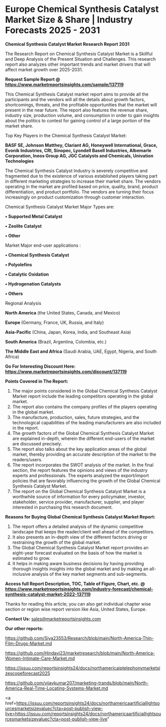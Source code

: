 # Europe Chemical Synthesis Catalyst Market Size & Share | Industry Forecasts 2025 - 2031

<strong>Chemical Synthesis Catalyst Market Research Report 2031</strong>

The Research Report on Chemical Synthesis Catalyst Market is a Skillful and Deep Analysis of the Present Situation and Challenges. This research report also analyzes other important trends and market drivers that will affect market growth over 2025-2031.

<strong>Request Sample Report @ <a href=https://www.marketreportsinsights.com/sample/137119>https://www.marketreportsinsights.com/sample/137119</a></strong>

This Chemical Synthesis Catalyst market report aims to provide all the participants and the vendors will all the details about growth factors, shortcomings, threats, and the profitable opportunities that the market will present in the near future. The report also features the revenue share, industry size, production volume, and consumption in order to gain insights about the politics to contest for gaining control of a large portion of the market share.

Top Key Players in the Chemical Synthesis Catalyst Market:

<strong>BASF SE, Johnson Matthey, Clariant AG, Honeywell International, Grace, Evonik Industries, CRI, Sinopec, Lyondell Basell Industries, Albemarle Corporation, Ineos Group AG, JGC Catalysts and Chemicals, Univation Technologies</strong>

The Chemical Synthesis Catalyst Industry is severely competitive and fragmented due to the existence of various established players taking part in different marketing strategies to increase their market share. The vendors operating in the market are profiled based on price, quality, brand, product differentiation, and product portfolio. The vendors are turning their focus increasingly on product customization through customer interaction.

Chemical Synthesis Catalyst Market Major Types are:

<strong>• Supported Metal Catalyst

• Zeolite Catalyst

• Other</strong>

Market Major end-user applications :

<strong>• Chemical Synthesis Catalyst

• Polyolefins

• Catalytic Oxidation

• Hydrogenation Catalysts

• Others</strong>

Regional Analysis

</u><strong><b>North America</b></strong> (the United States, Canada, and Mexico)

<strong><b>Europe </b></strong>(Germany, France, UK, Russia, and Italy)

<strong><b>Asia-Pacific</b></strong> (China, Japan, Korea, India, and Southeast Asia)

<strong><b>South America</b></strong> (Brazil, Argentina, Colombia, etc.)

<strong><b>The Middle East and Africa</b></strong> (Saudi Arabia, UAE, Egypt, Nigeria, and South Africa)

<strong>Go For Interesting Discount Here: <a href=https://www.marketreportsinsights.com/discount/137119>https://www.marketreportsinsights.com/discount/137119</a></strong>

<strong>Points Covered in The Report:</strong>
<ol>
  <li>The major points considered in the Global Chemical Synthesis Catalyst Market report include the leading competitors operating in the global market.</li>
  <li>The report also contains the company profiles of the players operating in the global market.</li>
  <li>The manufacture, production, sales, future strategies, and the technological capabilities of the leading manufacturers are also included in the report.</li>
  <li>The growth factors of the Global Chemical Synthesis Catalyst Market are explained in-depth, wherein the different end-users of the market are discussed precisely.</li>
  <li>The report also talks about the key application areas of the global market, thereby providing an accurate description of the market to the readers/users.</li>
  <li>The report incorporates the SWOT analysis of the market. In the final section, the report features the opinions and views of the industry experts and professionals. The experts analyzed the export/import policies that are favorably influencing the growth of the Global Chemical Synthesis Catalyst Market.</li>
  <li>The report on the Global Chemical Synthesis Catalyst Market is a worthwhile source of information for every policymaker, investor, stakeholder, service provider, manufacturer, supplier, and player interested in purchasing this research document.</li>
</ol>
<strong>Reasons for Buying Global Chemical Synthesis Catalyst Market Report:</strong>

<ol>
  <li>The report offers a detailed analysis of the dynamic competitive landscape that keeps the reader/client well ahead of the competitors.</li>
  <li>It also presents an in-depth view of the different factors driving or restraining the growth of the global market.</li>
  <li>The Global Chemical Synthesis Catalyst Market report provides an eight-year forecast evaluated on the basis of how the market is estimated to grow.</li>
  <li>It helps in making aware business decisions by having providing thorough insights insights into the global market and by making an all-inclusive analysis of the key market segments and sub-segments.</li>
</ol>
<strong>Access full Report Description, TOC, Table of Figure, Chart, etc. @ <a href=https://www.marketreportsinsights.com/industry-forecast/chemical-synthesis-catalyst-market-2022-137119>https://www.marketreportsinsights.com/industry-forecast/chemical-synthesis-catalyst-market-2022-137119</a></strong>


Thanks for reading this article; you can also get individual chapter wise section or region wise report version like Asia, United States, Europe.

<strong>Contact Us:</strong>
sales@marketreportsinsights.com

<strong>Our other reports:</strong>

<a href=https://github.com/Siya23553/Research/blob/main/North-America-Thin-Film-Drugs-Market.md>https://github.com/Siya23553/Research/blob/main/North-America-Thin-Film-Drugs-Market.md</a>

<a href=https://github.com/Hindavi23/marketresearch/blob/main/North-America-Women-Intimate-Care-Market.md>https://github.com/Hindavi23/marketresearch/blob/main/North-America-Women-Intimate-Care-Market.md</a>

<a href=https://issuu.com/reportsinsights24/docs/northamericaiptelephonymarketsizescopeforecast2025>https://issuu.com/reportsinsights24/docs/northamericaiptelephonymarketsizescopeforecast2025</a>

<a href=https://github.com/vijaykumar207/marketing-trands/blob/main/North-America-Real-Time-Locating-Systems-Market.md>https://github.com/vijaykumar207/marketing-trands/blob/main/North-America-Real-Time-Locating-Systems-Market.md</a>

<a href=https://issuu.com/reportsinsights24/docs/northamericaartificiallightsourcesmarketsizevaluec?cta=post-publish-view-live>https://issuu.com/reportsinsights24/docs/northamericaartificiallightsourcesmarketsizevaluec?cta=post-publish-view-live</a>"
